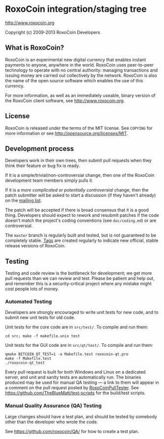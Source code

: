 RoxoCoin integration/staging tree
================================

http://www.roxocoin.org

Copyright (c) 2009-2013 RoxoCoin Developers

What is RoxoCoin?
----------------

RoxoCoin is an experimental new digital currency that enables instant payments to
anyone, anywhere in the world. RoxoCoin uses peer-to-peer technology to operate
with no central authority: managing transactions and issuing money are carried
out collectively by the network. RoxoCoin is also the name of the open source
software which enables the use of this currency.

For more information, as well as an immediately useable, binary version of
the RoxoCoin client software, see http://www.roxocoin.org.

License
-------

RoxoCoin is released under the terms of the MIT license. See `COPYING` for more
information or see http://opensource.org/licenses/MIT.

Development process
-------------------

Developers work in their own trees, then submit pull requests when they think
their feature or bug fix is ready.

If it is a simple/trivial/non-controversial change, then one of the RoxoCoin
development team members simply pulls it.

If it is a *more complicated or potentially controversial* change, then the patch
submitter will be asked to start a discussion (if they haven't already) on the
[mailing list](http://sourceforge.net/mailarchive/forum.php?forum_name=roxocoin-development).

The patch will be accepted if there is broad consensus that it is a good thing.
Developers should expect to rework and resubmit patches if the code doesn't
match the project's coding conventions (see `doc/coding.md`) or are
controversial.

The `master` branch is regularly built and tested, but is not guaranteed to be
completely stable. [Tags](https://github.com/roxocoin/roxocoin/tags) are created
regularly to indicate new official, stable release versions of RoxoCoin.

Testing
-------

Testing and code review is the bottleneck for development; we get more pull
requests than we can review and test. Please be patient and help out, and
remember this is a security-critical project where any mistake might cost people
lots of money.

### Automated Testing

Developers are strongly encouraged to write unit tests for new code, and to
submit new unit tests for old code.

Unit tests for the core code are in `src/test/`. To compile and run them:

    cd src; make -f makefile.unix test

Unit tests for the GUI code are in `src/qt/test/`. To compile and run them:

    qmake BITCOIN_QT_TEST=1 -o Makefile.test roxocoin-qt.pro
    make -f Makefile.test
    ./roxocoin-qt_test

Every pull request is built for both Windows and Linux on a dedicated server,
and unit and sanity tests are automatically run. The binaries produced may be
used for manual QA testing — a link to them will appear in a comment on the
pull request posted by [RoxoCoinPullTester](https://github.com/RoxoCoinPullTester). See https://github.com/TheBlueMatt/test-scripts
for the build/test scripts.

### Manual Quality Assurance (QA) Testing

Large changes should have a test plan, and should be tested by somebody other
than the developer who wrote the code.

See https://github.com/roxocoin/QA/ for how to create a test plan.
